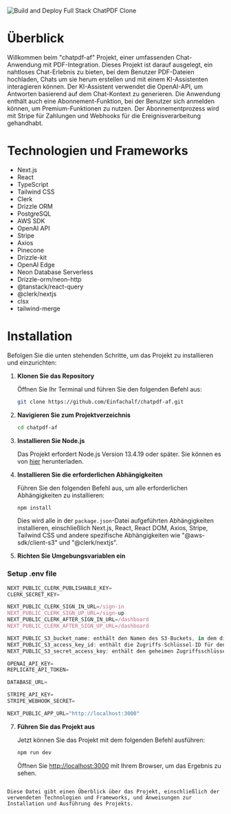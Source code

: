![Build and Deploy Full Stack ChatPDF Clone](https://github.com/Elliott-Chong/chatpdf-yt/assets/77007117/7fcee290-ca52-46ee-ae82-3490f505270b)



# Überblick

Willkommen beim "chatpdf-af" Projekt, einer umfassenden Chat-Anwendung mit PDF-Integration. Dieses Projekt ist darauf ausgelegt, ein nahtloses Chat-Erlebnis zu bieten, bei dem Benutzer PDF-Dateien hochladen, Chats um sie herum erstellen und mit einem KI-Assistenten interagieren können. Der KI-Assistent verwendet die OpenAI-API, um Antworten basierend auf dem Chat-Kontext zu generieren. Die Anwendung enthält auch eine Abonnement-Funktion, bei der Benutzer sich anmelden können, um Premium-Funktionen zu nutzen. Der Abonnementprozess wird mit Stripe für Zahlungen und Webhooks für die Ereignisverarbeitung gehandhabt.

# Technologien und Frameworks

- Next.js
- React
- TypeScript
- Tailwind CSS
- Clerk
- Drizzle ORM
- PostgreSQL
- AWS SDK
- OpenAI API
- Stripe
- Axios
- Pinecone
- Drizzle-kit
- OpenAI Edge
- Neon Database Serverless
- Drizzle-orm/neon-http
- @tanstack/react-query
- @clerk/nextjs
- clsx
- tailwind-merge

# Installation

Befolgen Sie die unten stehenden Schritte, um das Projekt zu installieren und einzurichten:

1. **Klonen Sie das Repository**

   Öffnen Sie Ihr Terminal und führen Sie den folgenden Befehl aus:

   ```bash
   git clone https://github.com/Einfachalf/chatpdf-af.git
   ```

2. **Navigieren Sie zum Projektverzeichnis**

   ```bash
   cd chatpdf-af
   ```

3. **Installieren Sie Node.js**

   Das Projekt erfordert Node.js Version 13.4.19 oder später. Sie können es von [hier](https://nodejs.org/en/download/) herunterladen.

4. **Installieren Sie die erforderlichen Abhängigkeiten**

   Führen Sie den folgenden Befehl aus, um alle erforderlichen Abhängigkeiten zu installieren:

   ```bash
   npm install
   ```

   Dies wird alle in der `package.json`-Datei aufgeführten Abhängigkeiten installieren, einschließlich Next.js, React, React DOM, Axios, Stripe, Tailwind CSS und andere spezifische Abhängigkeiten wie "@aws-sdk/client-s3" und "@clerk/nextjs".

5. **Richten Sie Umgebungsvariablen ein**


### Setup .env file


```js
NEXT_PUBLIC_CLERK_PUBLISHABLE_KEY=
CLERK_SECRET_KEY=

NEXT_PUBLIC_CLERK_SIGN_IN_URL=/sign-in
NEXT_PUBLIC_CLERK_SIGN_UP_URL=/sign-up
NEXT_PUBLIC_CLERK_AFTER_SIGN_IN_URL=/dashboard
NEXT_PUBLIC_CLERK_AFTER_SIGN_UP_URL=/dashboard

NEXT_PUBLIC_S3_bucket_name: enthält den Namen des S3-Buckets, in dem die Dateien gespeichert werden sollen.
NEXT_PUBLIC_S3_access_key_id: enthält die Zugriffs-Schlüssel-ID für den S3-Bucket.
NEXT_PUBLIC_S3_secret_access_key: enthält den geheimen Zugriffsschlüssel für den S3-Bucket.

OPENAI_API_KEY=
REPLICATE_API_TOKEN=

DATABASE_URL=

STRIPE_API_KEY=
STRIPE_WEBHOOK_SECRET=

NEXT_PUBLIC_APP_URL="http://localhost:3000"
```

7. **Führen Sie das Projekt aus**

    Jetzt können Sie das Projekt mit dem folgenden Befehl ausführen:

    ```bash
    npm run dev
    ```

    Öffnen Sie [http://localhost:3000](http://localhost:3000) mit Ihrem Browser, um das Ergebnis zu sehen.
```

Diese Datei gibt einen Überblick über das Projekt, einschließlich der verwendeten Technologien und Frameworks, und Anweisungen zur Installation und Ausführung des Projekts.



